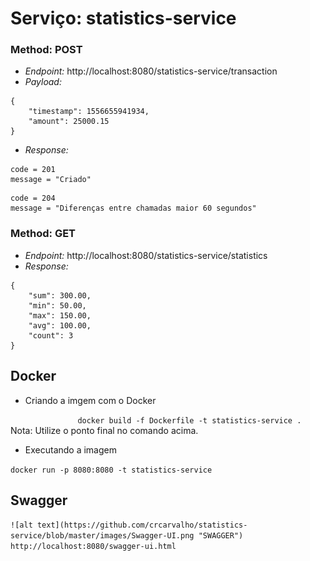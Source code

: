 # Serviço: statistics-service

### Method: POST
* *Endpoint:* http://localhost:8080/statistics-service/transaction
* *Payload:* 
```json5
{
    "timestamp": 1556655941934,
    "amount": 25000.15
}
```
* *Response:*

```
code = 201
message = "Criado"
```
```
code = 204
message = "Diferenças entre chamadas maior 60 segundos"
```

### Method: GET
* *Endpoint:* http://localhost:8080/statistics-service/statistics
* *Response:* 
```json5
{
    "sum": 300.00,
    "min": 50.00,
    "max": 150.00,
    "avg": 100.00,
    "count": 3
}
```

## Docker
* Criando a imgem com o Docker
		
`				
docker build -f Dockerfile -t statistics-service .
`
Nota: Utilize o ponto final no comando acima.

* Executando a imagem
									
`
docker run -p 8080:8080 -t statistics-service
`

## Swagger
`
![alt text](https://github.com/crcarvalho/statistics-service/blob/master/images/Swagger-UI.png "SWAGGER")
http://localhost:8080/swagger-ui.html
`